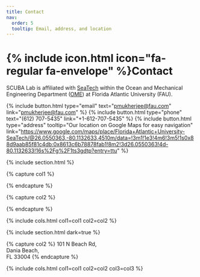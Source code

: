 ```yaml
---
title: Contact
nav:
  order: 5
  tooltip: Email, address, and location
---
```


# {% include icon.html icon="fa-regular fa-envelope" %}Contact

SCUBA Lab is affiliated with <a href="https://www.fau.edu/engineering/ome/labs-centers/seatech/">SeaTech</a> within the Ocean and Mechanical Engineering Department (<a href="https://www.fau.edu/engineering/ome/">OME</a>) at Florida Atlantic University (FAU).

{%
  include button.html
  type="email"
  text="pmukherjee@fau.com"
  link="pmukherjee@fau.com"
%}
{%
  include button.html
  type="phone"
  text="(612) 707-5435"
  link="+1-612-707-5435"
%}
{%
  include button.html
  type="address"
  tooltip="Our location on Google Maps for easy navigation"
  link="https://www.google.com/maps/place/Florida+Atlantic+University-SeaTech/@26.0550363,-80.1132633,4510m/data=!3m1!1e3!4m6!3m5!1s0x88d9aab85f81c4db:0x8613c6b78878fab1!8m2!3d26.0550363!4d-80.1132633!16s%2Fg%2F1ts3gdtp?entry=ttu"
%}

{% include section.html %}

{% capture col1 %}

<!-- {%
  include figure.html
  image="images/photo.jpg"
  caption="Lorem ipsum"
%} -->

{% endcapture %}

{% capture col2 %}

<!-- {%
  include figure.html
  image="images/photo.jpg"
  caption="Lorem ipsum"
%} -->

{% endcapture %}

{% include cols.html col1=col1 col2=col2 %}

{% include section.html dark=true %}



{% capture col2 %}
101 N Beach Rd, <br>
Dania Beach, <br>
FL 33004
{% endcapture %}


{% include cols.html col1=col1 col2=col2 col3=col3 %}

